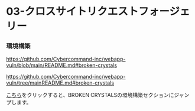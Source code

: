 # 03-クロスサイトリクエストフォージェリー

### 環境構築
https://github.com/Cybercommand-inc/webapp-vuln/blob/main/README.md#broken-crystals

https://github.com/Cybercommand-inc/webapp-vuln/tree/mainREADME.md#broken-crystals

[こちら](https://github.com/Cybercommand-inc/webapp-vuln/tree/main/01#broken-crystals)をクリックすると、BROKEN CRYSTALSの環境構築セクションにジャンプします。

